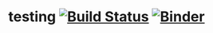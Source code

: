 # testing [![Build Status](https://travis-ci.org/gitavi/testing.svg?branch=master)](https://travis-ci.org/gitavi/testing) [![Binder](https://mybinder.org/badge.svg)](https://mybinder.org/v2/gh/gitavi/testing/master)
